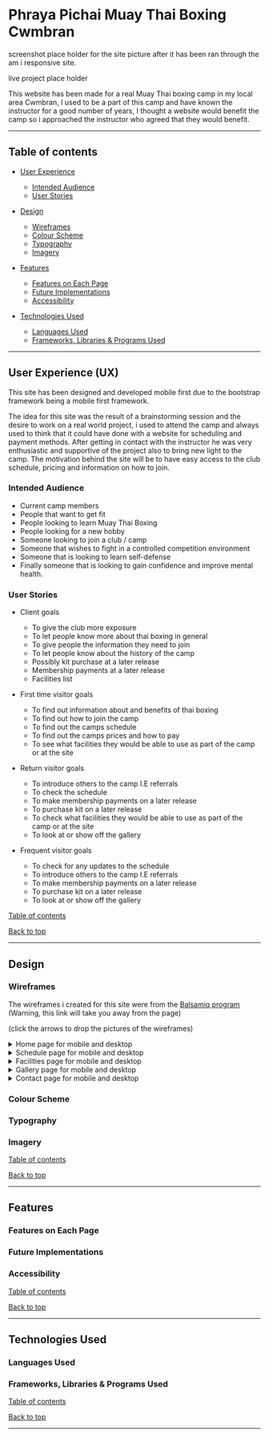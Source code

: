 # Phraya Pichai Muay Thai Boxing Cwmbran

screenshot place holder for the site picture after it has been ran through the am i responsive site.

live project place holder

This website has been made for a real Muay Thai boxing camp in my local area Cwmbran, I used to be a part of this camp and have known the instructor for a good number of years, I thought a website would benefit the camp so i approached the instructor who agreed that they would benefit.

---

## Table of contents

* [User Experience](#user-experience-ux)
    * [Intended Audience](#intended-audience)
    * [User Stories](#user-stories)

* [Design](#design)
    * [Wireframes](#wireframes)
    * [Colour Scheme](#colour-scheme)
    * [Typography](#typography)
    * [Imagery](#imagery)

* [Features](#features)
    * [Features on Each Page](#features-on-each-page)
    * [Future Implementations](#future-implementations)
    * [Accessibility](#accessibility)

* [Technologies Used](#technologies-used)
    * [Languages Used](#languages-used)
    * [Frameworks, Libraries & Programs Used](#frameworks-libraries-and-programs-used)

---

## User Experience (UX)

This site has been designed and developed mobile first due to the bootstrap framework being a mobile first framework.

The idea for this site was the result of a brainstorming session and the desire to work on a real world project, i used to attend the camp and always used to think that it could have done with a website for scheduling and payment methods. After getting in contact with the instructor he was very enthusiastic and supportive of the project also to bring new light to the camp. The motivation behind the site will be to have easy access to the club schedule, pricing and information on how to join.

### Intended Audience

* Current camp members
* People that want to get fit
* People looking to learn Muay Thai Boxing
* People looking for a new hobby
* Someone looking to join a club / camp 
* Someone that wishes to fight in a controlled competition environment
* Someone that is looking to learn self-defense
* Finally someone that is looking to gain confidence and improve mental health.

### User Stories

* Client goals
    * To give the club more exposure 
    * To let people know more about thai boxing in general
    * To give people the information they need to join
    * To let people know about the history of the camp
    * Possibly kit purchase at a later release
    * Membership payments at a later release
    * Facilities list

* First time visitor goals
    * To find out information about and benefits of thai boxing
    * To find out how to join the camp
    * To find out the camps schedule
    * To find out the camps prices and how to pay
    * To see what facilities they would be able to use as part of the camp or at the site

* Return visitor goals
    * To introduce others to the camp I.E referrals
    * To check the schedule
    * To make membership payments on a later release
    * To purchase kit on a later release
    * To check what facilities they would be able to use as part of the camp or at the site
    * To look at or show off the gallery

* Frequent visitor goals
    * To check for any updates to the schedule
    * To introduce others to the camp I.E referrals
    * To make membership payments on a later release
    * To purchase kit on a later release
    * To look at or show off the gallery

[Table of contents](#table-of-contents)

[Back to top](#phraya-pichai-muay-thai-boxing-cwmbran)

---

## Design

### Wireframes

The wireframes i created for this site were from the [Balsamiq program](https://balsamiq.com/) (Warning, this link will take you away from the page)

(click the arrows to drop the pictures of the wireframes)

<details>
<summary>Home page for mobile and desktop</summary>
<br>

![Home page wireframe for mobile](assets/images/muay%20thai%20home%20mobile.png)
![Home page wireframe for desktop](assets/images/muay%20thai%20home.png)

</details>

<details>
<summary>Schedule page for mobile and desktop</summary>
<br>

![Schedule page wireframe for mobile](assets/images/muay%20thai%20schedule%20mobile%20fixed.png)
![Schedule page wireframe for desktop](assets/images/muay%20thai%20schedule.png)

</details>

<details>
<summary>Facilities page for mobile and desktop</summary>
<br>

![Facilities page wireframe for mobile](assets/images/muay%20thai%20facilities%20mobile.png)
![Facilities page wireframe for desktop](assets/images/muay%20thai%20facilities.png)

</details>

<details>
<summary>Gallery page for mobile and desktop</summary>
<br>

![Gallery page wireframe for mobile](assets/images/muay%20thai%20gallery%20mobile%20fixed.png)
![Gallery page wireframe for desktop](assets/images/muay%20thai%20gallery.png)

</details>

<details>
<summary>Contact page for mobile and desktop</summary>
<br>

![Contact page wireframe for mobile](assets/images/muay%20thai%20contact%20mobile.png)
![Contact page wireframe for desktop](assets/images/muay%20thai%20contact.png)

</details>

### Colour Scheme

### Typography

### Imagery

[Table of contents](#table-of-contents)

[Back to top](#phraya-pichai-muay-thai-boxing-cwmbran)

---

## Features

### Features on Each Page

### Future Implementations

### Accessibility

[Table of contents](#table-of-contents)

[Back to top](#phraya-pichai-muay-thai-boxing-cwmbran)

---

## Technologies Used

### Languages Used

### Frameworks, Libraries & Programs Used

[Table of contents](#table-of-contents)

[Back to top](#phraya-pichai-muay-thai-boxing-cwmbran)

---